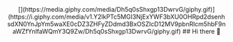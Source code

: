 <div id="header" align="center">
   [](https://media.giphy.com/media/Dh5q0sShxgp13DwrvG/giphy.gif)](https://i.giphy.com/media/v1.Y2lkPTc5MGI3NjExYWF3bXU0OHRpd2dsenhsdXN0YnJpYm5waXE0cDZ3ZHFyZDdmd3BxOSZlcD12MV9pbnRlcm5hbF9naWZfYnlfaWQmY3Q9Zw/Dh5q0sShxgp13DwrvG/giphy.gif)
## Hi there 👋

<!--
**YourSergic1/YourSergic1** is a ✨ _special_ ✨ repository because its `README.md` (this file) appears on your GitHub profile.

Here are some ideas to get you started:

- 🔭 I’m currently working on ...
- 🌱 I’m currently learning ...
- 👯 I’m looking to collaborate on ...
- 🤔 I’m looking for help with ...
- 💬 Ask me about ...
- 📫 How to reach me: ...
- 😄 Pronouns: ...
- ⚡ Fun fact: ...
-->
